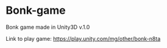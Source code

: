 # Bonk-game
Bonk game made in Unity3D
v.1.0

Link to play game:
https://play.unity.com/mg/other/bonk-n8ta
